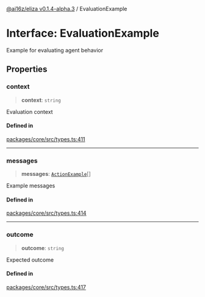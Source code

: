 [@ai16z/eliza v0.1.4-alpha.3](../index.md) / EvaluationExample

# Interface: EvaluationExample

Example for evaluating agent behavior

## Properties

### context

> **context**: `string`

Evaluation context

#### Defined in

[packages/core/src/types.ts:411](https://github.com/dreaminglucid/Eliza/blob/main/packages/core/src/types.ts#L411)

***

### messages

> **messages**: [`ActionExample`](ActionExample.md)[]

Example messages

#### Defined in

[packages/core/src/types.ts:414](https://github.com/dreaminglucid/Eliza/blob/main/packages/core/src/types.ts#L414)

***

### outcome

> **outcome**: `string`

Expected outcome

#### Defined in

[packages/core/src/types.ts:417](https://github.com/dreaminglucid/Eliza/blob/main/packages/core/src/types.ts#L417)
